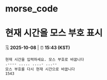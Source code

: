 # morse_code
# 현재 시간을 모스 부호 표시
<!-- MORSE_TIME_START -->
🗓️ **2025-10-08** | ⏰ **15:43 (KST)**

```
현재 시간을 입력하세요. 모스 부호로 바꿉니다
.---- ..... ....- ...--
모스 부호를 다시 현재 시간으로 바꿉니다
1543
```
<!-- MORSE_TIME_END -->
